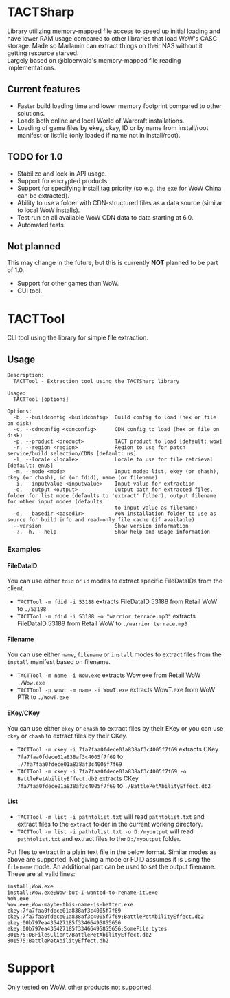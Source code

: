 # TACTSharp
Library utilizing memory-mapped file access to speed up initial loading and have lower RAM usage compared to other libraries that load WoW's CASC storage. Made so Marlamin can extract things on their NAS without it getting resource starved.  
Largely based on @bloerwald's memory-mapped file reading implementations.

## Current features
- Faster build loading time and lower memory footprint compared to other solutions.
- Loads both online and local World of Warcraft installations.
- Loading of game files by ekey, ckey, ID or by name from install/root manifest or listfile (only loaded if name not in install/root).

## TODO for 1.0
- Stabilize and lock-in API usage.
- Support for encrypted products.
- Support for specifying install tag priority (so e.g. the exe for WoW China can be extracted).
- Ability to use a folder with CDN-structured files as a data source (similar to local WoW installs).
- Test run on all available WoW CDN data to data starting at 6.0.
- Automated tests.

## Not planned
This may change in the future, but this is currently **NOT** planned to be part of 1.0.
- Support for other games than WoW.
- GUI tool.

# TACTTool
CLI tool using the library for simple file extraction. 

## Usage
```
Description:
  TACTTool - Extraction tool using the TACTSharp library

Usage:
  TACTTool [options]

Options:
  -b, --buildconfig <buildconfig>  Build config to load (hex or file on disk)
  -c, --cdnconfig <cdnconfig>      CDN config to load (hex or file on disk)
  -p, --product <product>          TACT product to load [default: wow]
  -r, --region <region>            Region to use for patch service/build selection/CDNs [default: us]
  -l, --locale <locale>            Locale to use for file retrieval [default: enUS]
  -m, --mode <mode>                Input mode: list, ekey (or ehash), ckey (or chash), id (or fdid), name (or filename)
  -i, --inputvalue <inputvalue>    Input value for extraction
  -o, --output <output>            Output path for extracted files, folder for list mode (defaults to 'extract' folder), output filename for other input modes (defaults
                                   to input value as filename)
  -d, --basedir <basedir>          WoW installation folder to use as source for build info and read-only file cache (if available)
  --version                        Show version information
  -?, -h, --help                   Show help and usage information
```

### Examples
#### FileDataID
You can use either `fdid` or `id` modes to extract specific FileDataIDs from the client.
- `TACTTool -m fdid -i 53188` extracts FileDataID 53188 from Retail WoW to `./53188`
- `TACTTool -m fdid -i 53188 -o "warrior terrace.mp3"` extracts FileDataID 53188 from Retail WoW to `./warrior terrace.mp3`

#### Filename
You can use either `name`, `filename` or `install` modes to extract files from the `install` manifest based on filename. 
- `TACTTool -m name -i Wow.exe` extracts Wow.exe from Retail WoW `./Wow.exe `
- `TACTTool -p wowt -m name -i WowT.exe` extracts WowT.exe from WoW PTR to `./WowT.exe `

#### EKey/CKey
You can use either `ekey` or `ehash` to extract files by their EKey or you can use `ckey` or `chash` to extract files by their CKey.
- `TACTTool -m ckey -i 7fa7faa0fdece01a838af3c4005f7f69` extracts CKey `7fa7faa0fdece01a838af3c4005f7f69` to `./7fa7faa0fdece01a838af3c4005f7f69`
- `TACTTool -m ckey -i 7fa7faa0fdece01a838af3c4005f7f69 -o BattlePetAbilityEffect.db2` extracts CKey `7fa7faa0fdece01a838af3c4005f7f69` to `./BattlePetAbilityEffect.db2`

#### List
- `TACTTool -m list -i pathtolist.txt` will read `pathtolist.txt` and extract files to the `extract` folder in the current working directory.
- `TACTTool -m list -i pathtolist.txt -o D:/myoutput` will read `pathtolist.txt` and extract files to the `D:/myoutput` folder.

Put files to extract in a plain text file in the below format. Similar modes as above are supported. Not giving a mode or FDID assumes it is using the `filename` mode. An additional part can be used to set the output filename.  
These are all valid lines:
```
install;WoW.exe
install;Wow.exe;Wow-but-I-wanted-to-rename-it.exe
WoW.exe
Wow.exe;Wow-maybe-this-name-is-better.exe
ckey;7fa7faa0fdece01a838af3c4005f7f69
ckey;7fa7faa0fdece01a838af3c4005f7f69;BattlePetAbilityEffect.db2
ekey;00b797ea435427185f33466495855656
ekey;00b797ea435427185f33466495855656;SomeFile.bytes
801575;DBFilesClient/BattlePetAbilityEffect.db2
801575;BattlePetAbilityEffect.db2
```

# Support
Only tested on WoW, other products not supported.

